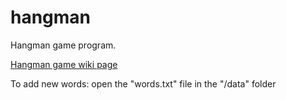 # hangman
Hangman game program.

[Hangman game wiki page](https://en.wikipedia.org/wiki/Hangman_(game))

To add new words: open the "words.txt" file in the "/data" folder


